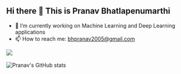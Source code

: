 ## Hi there 👋 This is Pranav Bhatlapenumarthi


- 🔭 I’m currently working on Machine Learning and Deep Learning applications
- 📫 How to reach me: bhpranav2005@gmail.com <br>

![](https://komarev.com/ghpvc/?username=your-github-username&style=flat) <br><br>
![Pranav's GitHub stats](https://github-readme-stats.vercel.app/api?username=Pranav-Bhatlapenumarthi&show_icons=true&theme=dark)
